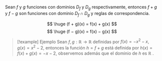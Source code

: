 Sean $f$ y $g$ funciones con dominios $D_f$ y $D_g$ respectivamente, entonces $f + g$ y $f − g$ son funciones con dominio $D_f ∩ D_g$ y reglas de correspondencia.

$$
\huge (f + g)(x) = f(x) + g(x)
$$
$$
\huge (f − g)(x) = f(x) − g(x)
$$

> [!example] Ejemplo
> Sean $f, g : \mathbb{R} → \mathbb{R}$ definidas por $f(x) = −x^2 − x, g(x) = x^2 − 2$, entonces la función $h = f + g$ está definida por $h(x) = f (x) + g (x) = −x − 2$, observemos además que el dominio de $h$ es $\mathbb{R}$ .

